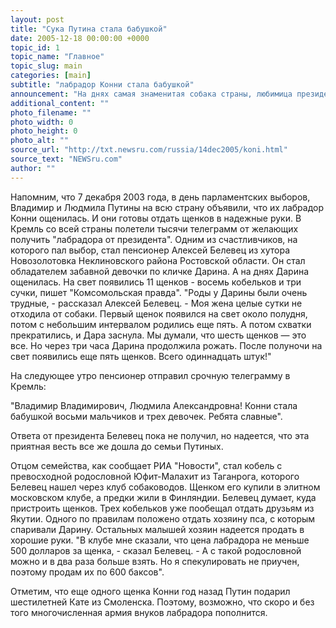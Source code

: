 ```yaml
---
layout: post
title: "Сука Путина стала бабушкой"
date: 2005-12-18 00:00:00 +0000
topic_id: 1
topic_name: "Главное"
topic_slug: main
categories: [main]
subtitle: "лабрадор Конни стала бабушкой"
announcement: "На днях самая знаменитая собака страны, любимица президента лабрадор Конни стала бабушкой. Ее дочь Дарина родила сразу 11 щенков."
additional_content: ""
photo_filename: ""
photo_width: 0
photo_height: 0
photo_alt: ""
source_url: "http://txt.newsru.com/russia/14dec2005/koni.html"
source_text: "NEWSru.com"
author: ""
---
```

Напомним, что 7 декабря 2003 года, в день парламентских выборов, Владимир и Людмила Путины на всю страну объявили, что их лабрадор Конни ощенилась. И они готовы отдать щенков в надежные руки. В Кремль со всей страны полетели тысячи телеграмм от желающих получить "лабрадора от президента". Одним из счастливчиков, на которого пал выбор, стал пенсионер Алексей Белевец из хутора Новозолотовка Неклиновского района Ростовской области. Он стал обладателем забавной девочки по кличке Дарина. А на днях Дарина ощенилась. На свет появились 11 щенков - восемь кобельков и три сучки, пишет "Комсомольская правда". "Роды у Дарины были очень трудные, - рассказал Алексей Белевец. - Моя жена целые сутки не отходила от собаки. Первый щенок появился на свет около полудня, потом с небольшим интервалом родились еще пять. А потом схватки прекратились, и Дара заснула. Мы думали, что шесть щенков &mdash; это все. Но через три часа Дарина продолжила рожать. После полуночи на свет появились еще пять щенков. Всего одиннадцать штук!"

На следующее утро пенсионер отправил срочную телеграмму в Кремль:

"Владимир Владимирович, Людмила Александровна! Конни стала бабушкой восьми мальчиков и трех девочек. Ребята славные".

Ответа от президента Белевец пока не получил, но надеется, что эта приятная весть все же дошла до семьи Путиных.

Отцом семейства, как сообщает РИА "Новости", стал кобель с превосходной родословной Юфит-Малахит из Таганрога, которого Белевец нашел через клуб собаководов. Щенком его купили в элитном московском клубе, а предки жили в Финляндии. Белевец думает, куда пристроить щенков. Трех кобельков уже пообещал отдать друзьям из Якутии. Одного по правилам положено отдать хозяину пса, с которым спаривали Дарину. Остальных малышей хозяин надеется продать в хорошие руки. "В клубе мне сказали, что цена лабрадора не меньше 500 долларов за щенка, - сказал Белевец. - А с такой родословной можно и в два раза больше взять. Но я спекулировать не приучен, поэтому продам их по 600 баксов".

Отметим, что еще одного щенка Конни год назад Путин подарил шестилетней Кате из Смоленска. Поэтому, возможно, что скоро и без того многочисленная армия внуков лабрадора пополнится.
